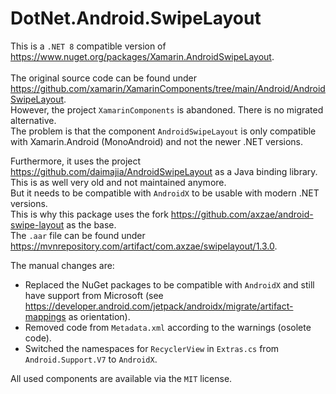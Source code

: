 # DotNet.Android.SwipeLayout
This is a ```.NET 8``` compatible version of https://www.nuget.org/packages/Xamarin.AndroidSwipeLayout. \
\
The original source code can be found under https://github.com/xamarin/XamarinComponents/tree/main/Android/AndroidSwipeLayout. \
However, the project ```XamarinComponents``` is abandoned. There is no migrated alternative. \
The problem is that the component ```AndroidSwipeLayout``` is only compatible with Xamarin.Android (MonoAndroid) and not the newer .NET versions.

Furthermore, it uses the project https://github.com/daimajia/AndroidSwipeLayout as a Java binding library. \
This is as well very old and not maintained anymore. \
But it needs to be compatible with ```AndroidX``` to be usable with modern .NET versions. \
This is why this package uses the fork https://github.com/axzae/android-swipe-layout as the base. \
The ```.aar``` file can be found under https://mvnrepository.com/artifact/com.axzae/swipelayout/1.3.0.

The manual changes are:
- Replaced the NuGet packages to be compatible with ```AndroidX``` and still have support from Microsoft (see https://developer.android.com/jetpack/androidx/migrate/artifact-mappings as orientation).
- Removed code from ```Metadata.xml``` according to the warnings (osolete code).
- Switched the namespaces for ```RecyclerView``` in ```Extras.cs``` from ```Android.Support.V7``` to ```AndroidX```.

All used components are available via the ```MIT``` license.
